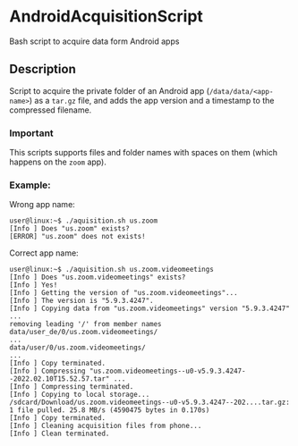 # AndroidAcquisitionScript
Bash script to acquire data form Android apps

## Description
Script to acquire the private folder of an Android app (`/data/data/<app-name>`) as a `tar.gz` file, and adds the app version and a timestamp to the compressed filename. 

### Important
This scripts supports files and folder names with spaces on them (which happens on the `zoom` app).


### Example:


Wrong app name:
```
user@linux:~$ ./aquisition.sh us.zoom
[Info ] Does "us.zoom" exists?
[ERROR] "us.zoom" does not exists!
```

Correct app name:
```
user@linux:~$ ./aquisition.sh us.zoom.videomeetings
[Info ] Does "us.zoom.videomeetings" exists?
[Info ] Yes!
[Info ] Getting the version of "us.zoom.videomeetings"...
[Info ] The version is "5.9.3.4247".
[Info ] Copying data from "us.zoom.videomeetings" version "5.9.3.4247" ...
removing leading '/' from member names
data/user_de/0/us.zoom.videomeetings/
...
data/user/0/us.zoom.videomeetings/
...
[Info ] Copy terminated.
[Info ] Compressing "us.zoom.videomeetings--u0-v5.9.3.4247--2022.02.10T15.52.57.tar" ...
[Info ] Compressing terminated.
[Info ] Copying to local storage...
/sdcard/Download/us.zoom.videomeetings--u0-v5.9.3.4247--202....tar.gz: 1 file pulled. 25.8 MB/s (4590475 bytes in 0.170s)
[Info ] Copy terminated.
[Info ] Cleaning acquisition files from phone...
[Info ] Clean terminated.
```

